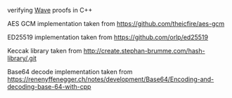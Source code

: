 verifying [Wave](https://github.com/immesys/wave) proofs in C++

AES GCM implementation taken from https://github.com/theicfire/aes-gcm

ED25519 implementation taken from https://github.com/orlp/ed25519

Keccak library taken from http://create.stephan-brumme.com/hash-library/.git

Base64 decode implementation taken from https://renenyffenegger.ch/notes/development/Base64/Encoding-and-decoding-base-64-with-cpp
